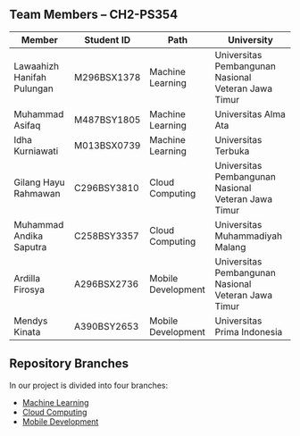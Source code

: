 ## Team Members – CH2-PS354
| Member    | Student ID    | Path    | University    |
|------------|------------|------------|------------|
| Lawaahizh Hanifah Pulungan    | M296BSX1378      | Machine Learning     | Universitas Pembangunan Nasional Veteran Jawa Timur     |
| Muhammad Asifaq    | M487BSY1805     | Machine Learning     | Universitas Alma Ata     |
| Idha Kurniawati    | M013BSX0739     | Machine Learning     | Universitas Terbuka     |
| Gilang Hayu Rahmawan    | C296BSY3810    | Cloud Computing    | Universitas Pembangunan Nasional Veteran Jawa Timur    |
| Muhammad Andika Saputra    | C258BSY3357    | Cloud Computing    | Universitas Muhammadiyah Malang    |
| Ardilla Firosya    | A296BSX2736    | Mobile Development    | Universitas Pembangunan Nasional Veteran Jawa Timur    |
| Mendys Kinata    | A390BSY2653    | Mobile Development    | Universitas Prima Indonesia    |

## Repository Branches

In our project is divided into four branches:
  - [Machine Learning](https://github.com/fallenrayveil/Pet-Rescue-CH2-PS354-Bangkit/tree/Machine-Learning)
  - [Cloud Computing](https://github.com/fallenrayveil/Pet-Rescue-CH2-PS354-Bangkit/tree/Cloud-Computing)
  - [Mobile Development](https://github.com/fallenrayveil/Pet-Rescue-CH2-PS354-Bangkit/tree/Mobile-Development)
